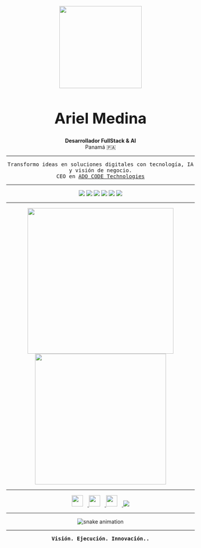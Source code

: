 <!-- HEADER GIF ANIMADO Y NOMBRE -->
<p align="center">
  <img src="https://media4.giphy.com/media/v1.Y2lkPTc5MGI3NjExb3Jnc2w1bTNkNmxlNTJzeGgzN3psazc2aW15dnljZ2U4MGFocnU5NSZlcD12MV9pbnRlcm5hbF9naWZfYnlfaWQmY3Q9Zw/iIqmM5tTjmpOB9mpbn/giphy.gif" width="220"/>
</p>
<h1 align="center" style="font-weight: bold; font-size:2.5rem">
  Ariel Medina
</h1>
<p align="center">
  <b>Desarrollador FullStack & AI</b> <br>
  Panamá 🇵🇦
</p>

---

<!-- FRASE ULTRA RESUMIDA -->
<p align="center">
  <samp>
    Transformo ideas en soluciones digitales con tecnología, IA y visión de negocio.<br>
    CEO en <a href="https://adocode.com" target="_blank">ADO CODE Technologies</a>
  </samp>
</p>

---

<!-- STACK PRINCIPAL -->
<p align="center">
  <img src="https://img.shields.io/badge/Python-0d1117?style=for-the-badge&logo=python&logoColor=FFD43B"/>
  <img src="https://img.shields.io/badge/FastAPI-0d1117?style=for-the-badge&logo=fastapi&logoColor=44DD9A"/>
  <img src="https://img.shields.io/badge/React-0d1117?style=for-the-badge&logo=react&logoColor=61DAFB"/>
  <img src="https://img.shields.io/badge/Supabase-0d1117?style=for-the-badge&logo=supabase&logoColor=3ECF8E"/>
  <img src="https://img.shields.io/badge/Docker-0d1117?style=for-the-badge&logo=docker&logoColor=2496ED"/>
  <img src="https://img.shields.io/badge/GitHub-0d1117?style=for-the-badge&logo=github&logoColor=white"/>
</p>

---

<!-- ESTADISTICAS GITHUB ESTILO ULTRA PRO -->
<p align="center">
  <img src="https://github-readme-stats.vercel.app/api?username=AyathAriel&show_icons=true&theme=dark&hide_title=true&hide_border=true" width="390" />
  <img src="https://github-readme-streak-stats.herokuapp.com?user=AyathAriel&theme=dark&hide_border=true" width="350"/>
</p>

---

<!-- LINKS SOCIALES CON ICONOS SVG EN LÍNEA Y HOVER -->
<p align="center">
  <a href="https://linkedin.com/in/ayathariel" target="_blank" title="LinkedIn">
    <img src="https://cdn.jsdelivr.net/gh/devicons/devicon/icons/linkedin/linkedin-original.svg" width="30" style="margin-right:12px"/>
  </a>
  <a href="mailto:ayath1006@gmail.com" title="Email">
    <img src="https://cdn.jsdelivr.net/gh/devicons/devicon/icons/google/google-original.svg" width="30" style="margin-right:12px"/>
  </a>
  <a href="https://t.me/AyathAriel" target="_blank" title="Telegram">
    <img src="https://cdn.jsdelivr.net/gh/devicons/devicon/icons/telegram/telegram-original.svg" width="30" style="margin-right:12px"/>
  </a>
  <a href="https://adocode.com" target="_blank" title="ADO CODE">
    <img src="https://img.shields.io/badge/ADO_CODE-Tech-black?style=flat-square&logo=codeberg&logoColor=white"/>
  </a>
</p>

---

<!-- ANIMACION SNAKE -->
<p align="center">
  <img src="https://github.com/AyathAriel/AyathAriel/blob/output/github-contribution-grid-snake.svg" alt="snake animation" />
</p>

---

<!-- FRASE CORPORATIVA SUTIL -->
<p align="center">
  <samp>
    <b>Visión. Ejecución. Innovación..</b>
  </samp>
</p>
